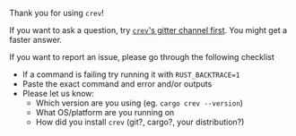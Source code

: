 Thank you for using `crev`!

If you want to ask a question, try [`crev`'s gitter channel first](https://gitter.im/dpc/crev). You might get a faster answer.

If you want to report an issue, please go through the following checklist

* If a command is failing try running it with `RUST_BACKTRACE=1`
* Paste the exact command and error and/or outputs
* Please let us know:
    * Which version are you using (eg. `cargo crev --version`)
    * What OS/platform are you running on
    * How did you install `crev` (git?, cargo?, your distribution?)
